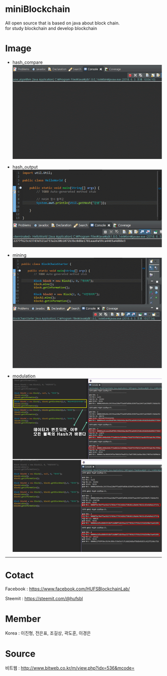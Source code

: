 # miniBlockchain
All open source that is based on java about block chain.  
for study blockchain and develop blockchain   

Image
=============

- hash_compare  
![Alt text](/introduce/hash_compare.gif)

- hash_output  
![Alt text](/introduce/hash_output.gif)

- mining  
![Alt text](/introduce/mining.gif)

- modulation  
![Alt text](/introduce/Modulation1.png)
![Alt text](/introduce/Modulation2.png)

<hr/>

Cotact
=============

Facebook :
<https://www.facebook.com/HUFSBlockchainLab/>

Steemit :
<https://steemit.com/@hufsbl>

Member
=============
Korea : 이진형, 전은표, 조길상, 곽도훈, 이경은

Source
=============
비트웹 : http://www.bitweb.co.kr/m/view.php?idx=536&mcode=
